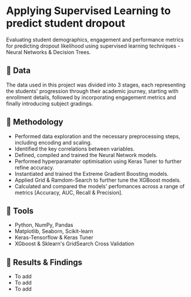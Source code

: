 # Applying Supervised Learning to predict student dropout
Evaluating student demographics, engagement and performance metrics for predicting dropout likelihood using supervised learning techniques - Neural Networks &amp; Decision Trees.


## 🔸 Data
The data used in this project was divided into 3 stages, each representing the students' progression through their academic journey, starting with enrollment details, followed by incorporating engagement metrics and finally introducing subject gradings.

## 🔸 Methodology
* Performed data exploration and the necessary preprocessing steps, including encoding and scaling.
* Identified the key correlations between variables.
* Defined, compiled and trained the Neural Network models.
* Performed hyperparamater optimisation using Keras Tuner to further refine accuracy.
* Instantiated and trained the Extreme Gradient Boosting models.
* Applied Grid & Ramdom-Search to further tune the XGBoost models.
* Calculated and compared the models' perfomances across a range of metrics [Accuracy, AUC, Recall & Precision].

## 🔸 Tools
* Python, NumPy, Pandas
* Matplotlib, Seaborn, Scikit-learn
* Keras-Tensorflow & Keras Tuner
* XGboost & Sklearn's GridSearch Cross Validation 

## 🔸 Results & Findings
* To add
* To add
* To add 
